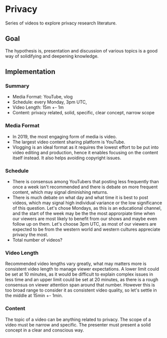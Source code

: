 # Privacy

Series of videos to explore privacy research literature.

## Goal

The hypothesis is, presentation and discussion of various topics is a good way of solidifying and deepening knowledge.

## Implementation

### Summary

- Media Format: YouTube, vlog
- Schedule: every Monday, 3pm UTC,
- Video Length: 15m +- 1m
- Content: privacy related, solid, specific, clear concept, narrow scope

### Media Format

- In 2019, the most engaging form of media is video.
- The largest video content sharing platform is YouTube.
- Vlogging is an ideal format as it requires the lowest effort to be put into video editing and production, hence it enables focusing on the content itself instead. It also helps avoiding copyright issues.

### Schedule

- There is consensus among YouTubers that posting less frequently than once a week isn't recommended and there is debate on more frequent content, which may signal diminishing returns.
- There is much debate on what day and what time it is best to post videos, which may signal high individual variance or the low significance of this question. Let's chose Mondays, as this is an educational channel, and the start of the week may be the the most approrpiate time when our viewers are most likely to benefit from our shows and maybe even follow up on them. Let's choose 3pm UTC, as most of our viewers are expected to be from the western world and western cultures appreciate privacy the most.
- Total number of videos?

### Video Length

Recommended video lengths vary greatly, what may matters more is consistent video length to manage viewer expectations. A lower limit could be set at 10 minutes, as it would be difficult to explain complex issues in less time and an upper limit could be set at 20 minutes, as there is a rough consensus on viewer attention span around that number. However this is too broad range to consider it as consistent video quality, so let's settle in the middle at 15min +- 1min.

### Content

The topic of a video can be anything related to privacy. The scope of a video must be narrow and specific. The presenter must present a solid concept in a clear and conscious way.
